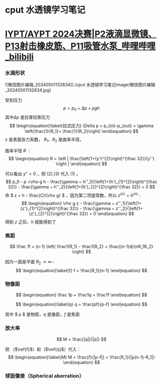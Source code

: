 # cput 水透镜学习笔记

# [IYPT/AYPT 2024决赛|P2液滴显微镜、P13射击橡皮筋、P11吸管水泵_哔哩哔哩_bilibili](https://www.bilibili.com/video/BV1AE421j7Ko/?spm_id_from=333.788.recommend_more_video.1&vd_source=ae05c56ccfbcd06af0827b79097185c9)

### 水滴形状

![微信图片编辑_20240501132834](./cput 水透镜学习笔记image/微信图片编辑_20240501132834.jpg)

受到压力
$$
\begin{equation}
p = p_0 +\Delta p + \rho g h
\end{equation}
$$
其中$\Delta p$ 是拉普拉斯压力
$$
\begin{equation}\label{拉式压力}
\Delta p = p_{in}-p_{out} = \gamma \left(\frac{1}{R_1}+ \frac{1}{R_2}\right)
\end{equation}
$$
$\gamma$  是表面张力系数， $R_1，R_2$ 是曲率半径。

曲率半径 $R$ ：
$$
\begin{equation}
R = \left | \frac{\left(1+{y'}^{2}\right)^{\frac 32}}{y''} \right |
\end{equation}
$$

可以看出 $y''< 0$ ，把 (2),(3) 代入 (1) 。
$$
p_0 - p +\rho g h - \frac{\gamma ~ h''_1}{\left(1+{h'}_{1}^{2}\right)^{\frac 32}} - \frac{\gamma ~ h''_2}{\left(1+{h'}_{2}^{2}\right)^{\frac 32}} = 0
$$
命 $ z = h - \frac{C}{\rho g} $ ，因为第二项是常数，所以 $z^{(n)} = h^{(n)}$ :
$$
\begin{equation}
\rho g z - \frac{\gamma ~ z''_1}{\left(1+{z'}_{1}^{2}\right)^{\frac 32}} - \frac{\gamma ~ z''_2}{\left(1+{z'}_{2}^{2}\right)^{\frac 32}} = 0
\end{equation}
$$
得到 $z$ 之后，$h$ 就能得到了



### 焦距

$$
\frac 1f = (n-1) \left( \frac1{R_1} - \frac1{R_2} + \frac{(n-1)d}{nR_1R_2} \right)
$$

因为一面是平面 $R_2 \to \infty$ :
$$
\begin{equation}\label{f}
f = \frac{R_1}{n-1}
\end{equation}
$$

### 物像距

$$
\begin{equation}
\frac 1p + \frac1q = \frac1f
\end{equation}
$$

$$
\begin{equation}\label{q}
q = \frac{pf}{p-f}
\end{equation}
$$



其中 $ p $ 是物距，$q$ 是像距，$f$ 是焦距

### 放大率

$$
M = \frac{|q|}{|p|}
$$

把 （$\ref{f}$）和（$\ref{q}$）代入：
$$
\begin{equation}\label{M}
M = \frac{f}{|p-f|} = \frac{R_1}{|p(n-1)-R_1|}
\end{equation}
$$

### 球面像差（Spherical aberration）

